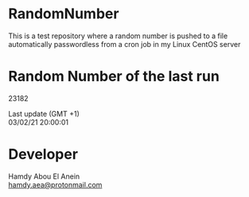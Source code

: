 # RandomNumber    
This is a test repository where a random number is pushed to a file automatically passwordless from a cron job in my Linux CentOS server    
# Random Number of the last run   
23182
      
Last update (GMT +1)    
03/02/21 20:00:01
# Developer    
Hamdy Abou El Anein   
hamdy.aea@protonmail.com
